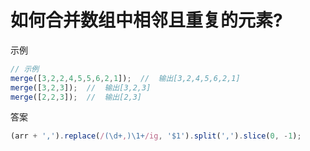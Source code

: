 # 如何合并数组中相邻且重复的元素?

示例
```JavaScript
// 示例
merge([3,2,2,4,5,5,6,2,1]);  //  输出[3,2,4,5,6,2,1] 
merge([3,2,3]);  //  输出[3,2,3] 
merge([2,2,3]);  //  输出[2,3] 
```

答案
```JavaScript
(arr + ',').replace(/(\d+,)\1+/ig, '$1').split(',').slice(0, -1);
```
